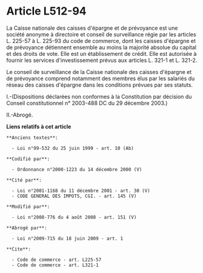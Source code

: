 # Article L512-94

La Caisse nationale des caisses d'épargne et de prévoyance est une société anonyme à directoire et conseil de surveillance
régie par les articles L. 225-57 à L. 225-93 du code de commerce, dont les caisses d'épargne et de prévoyance détiennent
ensemble au moins la majorité absolue du capital et des droits de vote. Elle est un établissement de crédit. Elle est
autorisée à fournir les services d'investissement prévus aux articles L. 321-1 et L. 321-2.

Le conseil de surveillance de la Caisse nationale des caisses d'épargne et de prévoyance comprend notamment des membres élus
par les salariés du réseau des caisses d'épargne dans les conditions prévues par ses statuts.

I.-(Dispositions déclarées non conformes à la Constitution par décision du Conseil constitutionnel n° 2003-488 DC du 29
décembre 2003.) 

II.-Abrogé.

**Liens relatifs à cet article**

	**Anciens textes**:

	  - Loi n°99-532 du 25 juin 1999 - art. 10 (Ab)

	**Codifié par**:

	  - Ordonnance n°2000-1223 du 14 décembre 2000 (V)

	**Cité par**:

	  - Loi n°2001-1168 du 11 décembre 2001 - art. 30 (V)
	  - CODE GENERAL DES IMPOTS, CGI. - art. 145 (V)

	**Modifié par**:

	  - Loi n°2008-776 du 4 août 2008 - art. 151 (V)

	**Abrogé par**:

	  - Loi n°2009-715 du 18 juin 2009 - art. 1

	**Cite**:

	  - Code de commerce - art. L225-57
	  - Code de commerce - art. L321-1
